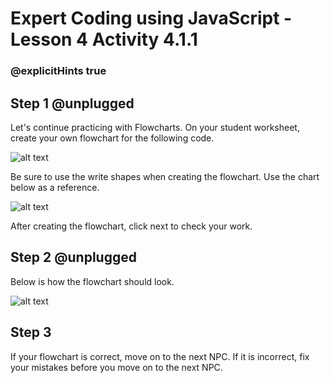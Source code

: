 # Expert Coding using JavaScript - Lesson 4 Activity 4.1.1
### @explicitHints true

## Step 1 @unplugged

Let's continue practicing with Flowcharts.  On your student worksheet, create your own flowchart for the following code.  

![alt text](https://expertjs.codingcredentials.com/Lesson4/4.1/4.7.JPG?raw=true  "Code")

Be sure to use the write shapes when creating the flowchart.  Use the chart below as a reference. 

![alt text](https://expertjs.codingcredentials.com/Lesson4/4.1/4.1.JPG?raw=true  "Flowchart")

After creating the flowchart, click next to check your work. 

## Step 2 @unplugged

Below is how the flowchart should look. 

![alt text](https://expertjs.codingcredentials.com/Lesson4/4.1/4.8.JPG?raw=true  "Flowchart")

## Step 3 

If your flowchart is correct, move on to the next NPC.  If it is incorrect, fix your mistakes before you move on to the next NPC. 
